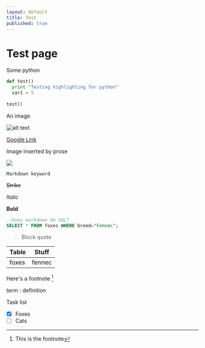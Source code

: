 ```yaml
---
layout: default
title: Test
published: true
---
```


# Test page

Some python

```python
def test()
  print "Testing highlighting for python"
  var1 = 5
  
test()
```
An image

![alt text](https://i.imgur.com/K6WT20K.png)

[Google Link](https://google.com "Title")

Image inserted by prose

![]({{site.baseurl}}/includes/oscp.png)

`Markdown keyword`

~~Strike~~

*Italic*

**Bold**

```sql
--Does markdown do SQL?
SELECT * FROM foxes WHERE breed="Fennec";
```

> Block quote

| Table | Stuff |
| ----- | ----- |
| foxes | fennec |

Here's a footnote [^1]

[^1]: This is the footnote

term
: definition

Task list

- [x] Foxes
- [ ] Cats
